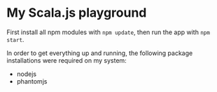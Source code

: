 # My Scala.js playground

First install all npm modules with `npm update`, then run the app with `npm start`.

In order to get everything up and running, the following package installations were required on my system:

- nodejs
- phantomjs

